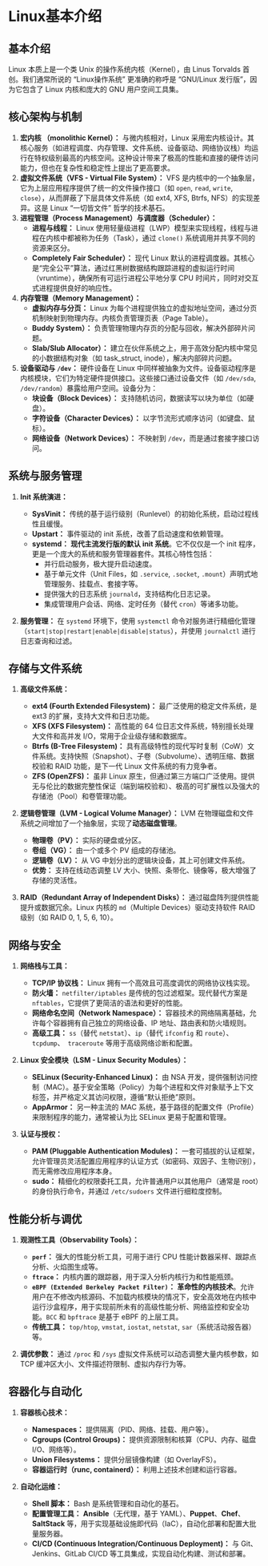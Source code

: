 # Linux基本介绍

## 基本介绍

Linux 本质上是一个类 Unix 的操作系统内核（Kernel），由 Linus Torvalds 首创。我们通常所说的 “Linux操作系统” 更准确的称呼是 “GNU/Linux 发行版”，因为它包含了 Linux 内核和庞大的 GNU 用户空间工具集。

## **核心架构与机制**

1.  **宏内核  （monolithic Kernel）：** 与微内核相对，Linux 采用宏内核设计。其核心服务（如进程调度、内存管理、文件系统、设备驱动、网络协议栈）均运行在特权级别最高的内核空间。这种设计带来了极高的性能和直接的硬件访问能力，但也在复杂性和稳定性上提出了更高要求。
2.  **虚拟文件系统（VFS - Virtual File System）：** VFS 是内核中的一个抽象层，它为上层应用程序提供了统一的文件操作接口（如 `open`, `read`, `write`, `close`），从而屏蔽了下层具体文件系统（如 ext4, XFS, Btrfs, NFS）的实现差异。这是 Linux “一切皆文件” 哲学的技术基石。
3.  **进程管理（Process Management）与调度器（Scheduler）：**
	*   **进程与线程：**  Linux 使用轻量级进程（LWP）模型来实现线程，线程与进程在内核中都被称为任务（Task），通过 `clone()` 系统调用并共享不同的资源来区分。
	*   **Completely Fair Scheduler）：** 现代 Linux 默认的进程调度器。其核心是“完全公平”算法，通过红黑树数据结构跟踪进程的虚拟运行时间（vruntime），确保所有可运行进程公平地分享 CPU 时间片，同时对交互式进程提供良好的响应性。
4.  **内存管理（Memory Management）：**
	*   **虚拟内存与分页：**  Linux 为每个进程提供独立的虚拟地址空间，通过分页机制映射到物理内存。内核负责管理页表（Page Table）。
	*   **Buddy System）：** 负责管理物理内存页的分配与回收，解决外部碎片问题。
	*   **Slab/Slub Allocator）：** 建立在伙伴系统之上，用于高效分配内核中常见的小数据结构对象（如 task_struct, inode），解决内部碎片问题。
5.  **设备驱动与 `/dev`：** 硬件设备在 Linux 中同样被抽象为文件。设备驱动程序是内核模块，它们为特定硬件提供接口。这些接口通过设备文件（如 `/dev/sda`, `/dev/random`）暴露给用户空间。设备分为：
	*   **块设备（Block Devices）：** 支持随机访问，数据读写以块为单位（如硬盘）。
	*   **字符设备（Character Devices）：** 以字节流形式顺序访问（如键盘、鼠标）。
	*   **网络设备（Network Devices）：** 不映射到 `/dev`，而是通过套接字接口访问。

## **系统与服务管理**

1.  **Init 系统演进：**
    *   **SysVinit：** 传统的基于运行级别（Runlevel）的初始化系统，启动过程线性且缓慢。
    *   **Upstart：** 事件驱动的 init 系统，改善了启动速度和依赖管理。
    *   **systemd：** **现代主流发行版的默认 init 系统**。它不仅仅是一个 init 程序，更是一个庞大的系统和服务管理器套件。其核心特性包括：
        *   并行启动服务，极大提升启动速度。
        *   基于单元文件（Unit Files，如 `.service`, `.socket`, `.mount`）声明式地管理服务、挂载点、套接字等。
        *   提供强大的日志系统 `journald`，支持结构化日志记录。
        *   集成管理用户会话、网络、定时任务（替代 `cron`）等诸多功能。

2.  **服务管理：** 在 `systemd` 环境下，使用 `systemctl` 命令对服务进行精细化管理（`start|stop|restart|enable|disable|status`），并使用 `journalctl` 进行日志查询和过滤。

## **存储与文件系统**

1.  **高级文件系统：**
    *   **ext4 (Fourth Extended Filesystem)：** 最广泛使用的稳定文件系统，是 ext3 的扩展，支持大文件和日志功能。
    *   **XFS (XFS Filesystem)：** 高性能的 64 位日志文件系统，特别擅长处理大文件和高并发 I/O，常用于企业级存储和数据库。
    *   **Btrfs (B-Tree Filesystem)：** 具有高级特性的现代写时复制（CoW）文件系统。支持快照（Snapshot）、子卷（Subvolume）、透明压缩、数据校验和 RAID 功能，是下一代 Linux 文件系统的有力竞争者。
    *   **ZFS (OpenZFS)：** 虽非 Linux 原生，但通过第三方端口广泛使用。提供无与伦比的数据完整性保证（端到端校验和）、极高的可扩展性以及强大的存储池（Pool）和卷管理功能。

2.  **逻辑卷管理（LVM - Logical Volume Manager）：** LVM 在物理磁盘和文件系统之间增加了一个抽象层，实现了**动态磁盘管理**。
    *   **物理卷（PV）：** 实际的硬盘或分区。
    *   **卷组（VG）：** 由一个或多个 PV 组成的存储池。
    *   **逻辑卷（LV）：** 从 VG 中划分出的逻辑块设备，其上可创建文件系统。
    *   **优势：** 支持在线动态调整 LV 大小、快照、条带化、镜像等，极大增强了存储的灵活性。

3.  **RAID（Redundant Array of Independent Disks）：** 通过磁盘阵列提供性能提升或数据冗余。Linux 内核的 `md`（Multiple Devices）驱动支持软件 RAID 级别（如 RAID 0, 1, 5, 6, 10）。

## **网络与安全**

1.  **网络栈与工具：**
    *   **TCP/IP 协议栈：** Linux 拥有一个高效且可高度调优的网络协议栈实现。
    *   **防火墙：** `netfilter/iptables` 是传统的包过滤框架。现代替代方案是 `nftables`，它提供了更简洁的语法和更好的性能。
    *   **网络命名空间（Network Namespace）：** 容器技术的网络隔离基础，允许每个容器拥有自己独立的网络设备、IP 地址、路由表和防火墙规则。
    *   **高级工具：** `ss`（替代 `netstat`）、`ip`（替代 `ifconfig` 和 `route`）、`tcpdump`、` traceroute` 等用于高级网络诊断和配置。

2.  **Linux 安全模块（LSM - Linux Security Modules）：**
    *   **SELinux (Security-Enhanced Linux)：** 由 NSA 开发，提供强制访问控制（MAC）。基于安全策略（Policy）为每个进程和文件对象赋予上下文标签，并严格定义其访问权限，遵循“默认拒绝”原则。
    *   **AppArmor：** 另一种主流的 MAC 系统，基于路径的配置文件（Profile）来限制程序的能力，通常被认为比 SELinux 更易于配置和管理。

3.  **认证与授权：**
    *   **PAM (Pluggable Authentication Modules)：** 一套可插拔的认证框架，允许管理员灵活配置应用程序的认证方式（如密码、双因子、生物识别），而无需修改应用程序本身。
    *   **sudo：** 精细化的权限委托工具，允许普通用户以其他用户（通常是 root）的身份执行命令，并通过 `/etc/sudoers` 文件进行细粒度控制。

## **性能分析与调优**

1.  **观测性工具（Observability Tools）：**
    *   **`perf`：** 强大的性能分析工具，可用于进行 CPU 性能计数器采样、跟踪点分析、火焰图生成等。
    *   **`ftrace`：** 内核内置的跟踪器，用于深入分析内核行为和性能瓶颈。
    *   **`eBPF (Extended Berkeley Packet Filter)`：** **革命性的内核技术**。允许用户在不修改内核源码、不加载内核模块的情况下，安全高效地在内核中运行沙盒程序，用于实现前所未有的高级性能分析、网络监控和安全功能。`BCC` 和 `bpftrace` 是基于 eBPF 的上层工具。
    *   **传统工具：** `top/htop`, `vmstat`, `iostat`, `netstat`, `sar`（系统活动报告器）等。

2.  **调优参数：** 通过 `/proc` 和 `/sys` 虚拟文件系统可以动态调整大量内核参数，如 TCP 缓冲区大小、文件描述符限制、虚拟内存行为等。

## **容器化与自动化**

1.  **容器核心技术：**
    *   **Namespaces：** 提供隔离（PID、网络、挂载、用户等）。
    *   **Cgroups (Control Groups)：** 提供资源限制和核算（CPU、内存、磁盘 I/O、网络等）。
    *   **Union Filesystems：** 提供分层镜像构建（如 OverlayFS）。
    *   **容器运行时（runc, containerd）：** 利用上述技术创建和运行容器。

2.  **自动化运维：**
    *   **Shell 脚本：** Bash 是系统管理和自动化的基石。
    *   **配置管理工具：** **Ansible**（无代理，基于 YAML）、**Puppet**、**Chef**、**SaltStack** 等，用于实现基础设施即代码（IaC），自动化部署和配置大批量服务器。
    *   **CI/CD (Continuous Integration/Continuous Deployment)：** 与 Git、Jenkins、GitLab CI/CD 等工具集成，实现自动化构建、测试和部署。
